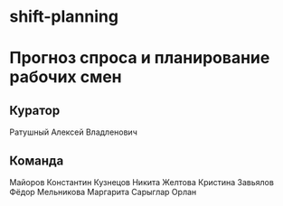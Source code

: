 # shift-planning

# Прогноз спроса и планирование рабочих смен


## Куратор
Ратушный Алексей Владленович

## Команда

Майоров Константин
Кузнецов Никита
Желтова Кристина
Завьялов Фёдор
Мельникова Маргарита
Сарыглар Орлан
